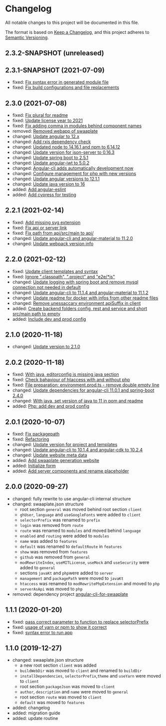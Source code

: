 # Changelog

All notable changes to this project will be documented in this file.

The format is based on [Keep a Changelog](https://keepachangelog.com/en/1.0.0/),
and this project adheres to [Semantic Versioning](https://semver.org/spec/v2.0.0.html).

## 2.3.2-SNAPSHOT (unreleased)

## 2.3.1-SNAPSHOT (2021-07-09)

* fixed: [Fix syntax error in generated module file](https://github.com/inpercima/swaaplate/commit/0a5da5c02967e7cfe8de92e3c2f60599884ed157)
* fixed: [Fix build configurations and file replacements](https://github.com/inpercima/swaaplate/commit/0ca88049bf2292975b0dce33bd954264771dffc6)

## 2.3.0 (2021-07-08)

* fixed: [Fix plural for readme](https://github.com/inpercima/swaaplate/commit/c13c387c5b08d70d17d31d0c914e041253b7aec6)
* fixed: [Update license year to 2021](https://github.com/inpercima/swaaplate/commit/7e1dbb769e0669350d2da6e0189543c6fb54e65a)
* fixed: [Fix adding comma in modules behind component names](https://github.com/inpercima/swaaplate/commit/25012e8b4b5d552dcc7a600cc142ef4fd1085021)
* removed: [Removed webapp of swaaplate](https://github.com/inpercima/swaaplate/commit/2eacf03a7c13045f434eac61959f8d619cfae4ee)
* changed: [Update angular to 12.x](https://github.com/inpercima/swaaplate/commit/d9e82cfe09f4e208d160d817c4b0b51873926426)
* changed: [Add rxjs dependency check](https://github.com/inpercima/swaaplate/commit/b28ad3f9b5480661017b758888db3ae2d8c2e86f)
* changed: [Updated node to 14.16.1 and npm to 6.14.12](https://github.com/inpercima/swaaplate/commit/caf36bb2ef29f4389e5776d2518e2d9af046eb2f)
* changed: [Update version for json-server to 0.16.3](https://github.com/inpercima/swaaplate/commit/a1bccbd53d64c076dc1e80c8fbccd6930892cbc4)
* changed: [Update spring boot to 2.5.1](https://github.com/inpercima/swaaplate/commit/a780e446b236ac92d9684468e2ef1b0816751136)
* changed: [Update angular-jwt to 5.0.2](https://github.com/inpercima/swaaplate/commit/4e2c21880c8f58ddb2705ebf8c892890eb2df8a3)
* changed: [Angular-cli adds automatically development now](https://github.com/inpercima/swaaplate/commit/f80af4469484d5d8b94e9914d7db9c03153d7496)
* changed: [Configure management for php with new versions](https://github.com/inpercima/swaaplate/commit/9ecbad29aefc6ce6af6555632288f998c74e10ba)
* changed: [Update angular versions to 12.1.1](https://github.com/inpercima/swaaplate/commit/16e94765838e7b24f963344fe69d9cd7d5410a67)
* changed: [Update java version to 16](https://github.com/inpercima/swaaplate/commit/91484630495edbc3f8b0c58823c9d8b01ebb8a6d)
* added: [Add angular-eslint](https://github.com/inpercima/swaaplate/commit/ba8b3a030ff6e8dccd3eff08133ce462c86a5e46)
* added: [Add cypress for testing](https://github.com/inpercima/swaaplate/commit/d943299d6b0827defdb94e66756585c9112ba120)

## 2.2.1 (2021-02-14)

* fixed: [Add missing svg extension](https://github.com/inpercima/swaaplate/commit/ad26c3b32e5b84a89e6610ee10b1d85e256ffb84)
* fixed: [Fix api or server link](https://github.com/inpercima/swaaplate/commit/439af3713647fcb9a6696e80f79c03fc8d7bddb6)
* fixed: [Fix path from api/src/main to api/](https://github.com/inpercima/swaaplate/commit/c218f26c489ddda35238cbeb15dee9bac99a8ec1)
* changed: [Update angular-cli and angular-material to 11.2.0](https://github.com/inpercima/swaaplate/commit/46cac94420d4edf51d9812d3bdbbafc1fec92f88)
* changed: [Update webpack version info](https://github.com/inpercima/swaaplate/commit/1ad03ab80ed41a36eaa1cc39c77869039ac4f387)

## 2.2.0 (2021-02-12)

* fixed: [Update client templates and syntax](https://github.com/inpercima/swaaplate/commit/4cb92aa1ad117e5ea53ecf5d7d15b0982d8a3c12)
* fixed: [Ignore ".classpath", ".project" and "e2e/*js"](https://github.com/inpercima/swaaplate/commit/e307f2aeb9bf19d2a961134af9cbdd907f070198)
* changed: [Update logging with spring boot and remove mysql connection not needed in default](https://github.com/inpercima/swaaplate/commit/f287c9006d04791103816ca98e07dca06119ffcf)
* changed: [Update angular-cli to 11.1.4 and angular-material to 11.1.2](https://github.com/inpercima/swaaplate/commit/ab5f906c61b8103eded78d41a9a0e12fecba6ebd)
* changed: [Update readme for docker with infos from other readme files](https://github.com/inpercima/swaaplate/commit/0047a8bb45eeb8866db899c837a5535db1181d8a)
* changed: [Remove unessaccary environment apiSuffix in client](https://github.com/inpercima/swaaplate/commit/e93f1fe6a82f805c725ad02d2365250a0368be4b)
* added: [Create backend folders config, rest and service and short src/main path to empty](https://github.com/inpercima/swaaplate/commit/8c00d8219755f40120eeffaf342d28427ebd1298)
* added: [Include dev and prod config](https://github.com/inpercima/swaaplate/commit/5ce6082b319f73a54bdbe92196d8aa06908380a0)

## 2.1.0 (2020-11-18)

* changed: [Update version to 2.1.0](https://github.com/inpercima/swaaplate/commit/282de6c757cab82a51de4ed23533c28b1998569a)

## 2.0.2 (2020-11-18)

* fixed: [With java, editorconfig is missing java section](https://github.com/inpercima/swaaplate/issues/86)
* fixed: [Check bahaviour of htaccess with and without php](https://github.com/inpercima/swaaplate/issues/84)
* fixed: [File preparation: environment.prod.ts - remove double empty line](https://github.com/inpercima/swaaplate/issues/85)
* changed: [Update dependencies for angular-cli 11.0.1 and spring-boot 2.4.0](https://github.com/inpercima/swaaplate/commit/69696ab2b77d125eed77e278c96cc86d817891bf)
* changed: [With java, set version of java to 11 in pom and readme](https://github.com/inpercima/swaaplate/issues/87)
* added: [Php: add dev and prod config](https://github.com/inpercima/swaaplate/issues/88)

## 2.0.1 (2020-10-07)

* fixed: [Fix packagepath](https://github.com/inpercima/swaaplate/commit/7a30b1a0975463f5904396b1c12d44db07a8ecd5)
* fixed: [Refactoring](https://github.com/inpercima/swaaplate/commit/256a9bebdd9419efa6f5de71225d601cf673532f)
* changed: [Update version for project and templates](https://github.com/inpercima/swaaplate/commit/c11ef7c77e6368786980b526e26bacc3b8c802ca)
* changed: [Update angular-cli to 10.1.4 and angular-cdk to 10.2.4](https://github.com/inpercima/swaaplate/commit/9a83ec27b71e67e421e657262f2e0a3ec544716d)
* changed: [Update website meta data](https://github.com/inpercima/swaaplate/commit/4915783168d4766129159e493b42f3d322429c93)
* added: [Add swaaplate generation website](https://github.com/inpercima/swaaplate/commit/54ba19622a09ed10877a1d647d808ad4da604983)
* added: [Initialize form](https://github.com/inpercima/swaaplate/commit/054b7b3a7bc2f8cebadeb4d3a112fbc6094f28b9)
* added: [Add server components and rename placeholder](https://github.com/inpercima/swaaplate/commit/d60d0634066aa818beeb3b0e65ccc7b7fbc0534c)

## 2.0.0 (2020-09-27)

* changed: fully rewrite to use angular-cli internal structure
* changed: swaaplate.json structure
  * root section `general` was moved behind root section `client`
  * `ghUser`, `language` and `useGoogleFonts` were added to `client`
  * `selectorPrefix` was renamed to `prefix`
  * `login` was removed from `route`
  * `route` was renamed to `modules` and moved behind `language`
  * `enabled` and `routing` were added to `modules`
  * `name` was added to `features`
  * `default` was renamed to `defaultRoute` in `features`
  * `show` was removed from `features`
  * `github` was removed from `general`
  * `modRewriteIndex`, `useMITLicense`, `useMock` and `useSecurity` were added to `general`
  * sections `javaKt` and `php`were added to `server`
  * `management` and `packagePath` were moved to `javaKt`
  * `htaccess` was renamed to `modRewritePhpExtension` and moved to `php`
  * `serverAsApi` was moved to `php`
* removed: dependency project [angular-cli-for-swaaplate](https://github.com/inpercima/angular-cli-for-swaaplate)

## 1.1.1 (2020-01-20)

* fixed: [pass correct parameter to function to replace selectorPrefix](https://github.com/inpercima/swaaplate/commit/863c85f691af6dc1d139823402b012d4d2a150cc)
* fixed: [usage of yarn or npm to show it correct](https://github.com/inpercima/swaaplate/commit/863c85f691af6dc1d139823402b012d4d2a150cc)
* fixed: [syntax error to run app](https://github.com/inpercima/swaaplate/commit/863c85f691af6dc1d139823402b012d4d2a150cc)

## 1.1.0 (2019-12-27)

* changed: swaaplate.json structure
  * a new root section `client` was added
  * `buildWebDir` was moved to `client` and renamed to `buildDir`
  * `installDependencies`, `selectorPrefix`,`theme` and `useYarn` were moved to `client`
  * root section `packageJson` was moved to `client`
  * `author`, `description` and `name` were moved to `general`
  * root section `route` was moved to `client`
  * `default` was moved to `features`
* added: changelog
* added: migration guide
* added: update routine
